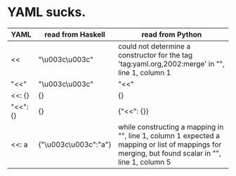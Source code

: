 # YAML sucks.

| YAML | read from Haskell | read from Python |
|---|---|---|
| << | "\u003c\u003c" | could not determine a constructor for the tag 'tag:yaml.org,2002:merge' in "<stdin>", line 1, column 1 |
| "<<" | "\u003c\u003c" | "<<" |
| <<: {} | {} | {} |
| "<<": {} | {} | {"<<": {}} |
| <<: a | {"\u003c\u003c":"a"} | while constructing a mapping in "<stdin>", line 1, column 1 expected a mapping or list of mappings for merging, but found scalar in "<stdin>", line 1, column 5 |
